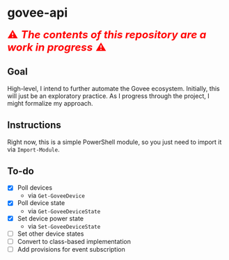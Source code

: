 # govee-api
<span style="color: #FF0000; font-size: x-large;"> ⚠ ***The contents of this repository are a work in progress*** ⚠</span>

## Goal
High-level, I intend to further automate the Govee ecosystem.  Initially, this will just be an exploratory practice.  As I progress through the project, I might formalize my approach.

## Instructions
Right now, this is a simple PowerShell module, so you just need to import it via `Import-Module`.

## To-do
- [X] Poll devices
	- via `Get-GoveeDevice`
- [X] Poll device state
	- via `Get-GoveeDeviceState`
- [X] Set device power state
	- via `Set-GoveeDeviceState`
- [ ] Set other device states
- [ ] Convert to class-based implementation
- [ ] Add provisions for event subscription